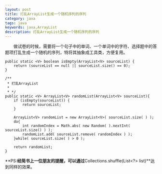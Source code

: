 ```yaml
---
layout: post
title: 打乱ArrayList生成一个随机序列的序列
category: java
tags: java
keywords: java,ArrayList
description: 打乱ArrayList生成一个随机序列的序列
---
```


&emsp;&emsp;做试卷的时候，需要将一个句子中的单词、一个单词中的字符、选择题中的答题项打乱生成一个随机的序列，特将其抽象成工具类，方便复用。

	public static <V> boolean isEmpty(ArrayList<V> sourceList) {
        return (sourceList == null || sourceList.size() == 0);
    }

	/**
     * 打乱ArrayList
     * 
     * */
    public static <V> ArrayList<V> randomList(ArrayList<V> sourceList){
    	if (isEmpty(sourceList)) {
            return sourceList;
        }
    	
    	ArrayList<V> randomList = new ArrayList<V>( sourceList.size( ) );
    	do{
    		int randomIndex = Math.abs( new Random( ).nextInt( sourceList.size() ) );
        	randomList.add( sourceList.remove( randomIndex ) );
    	}while( sourceList.size( ) > 0 );
    	
    	return randomList;
    }

**PS:**经简书上一位朋友的提醒，可以通过**Collections.shuffle(List<?> list)**达到同样的效果。
